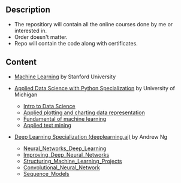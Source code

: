 ## Description

 - The repositiory will contain all the online courses done by me or interested in. 
 - Order doesn't matter.
 - Repo will contain the code along with certificates.

## Content

 - [Machine Learning](https://github.com/gupta24789/Machine-Learning-Courses/tree/main/Machine%20Learning%20by%20Stanford%20University) by Stanford University
 
 
 - [Applied Data Science with Python Specialization](https://github.com/gupta24789/Machine-Learning-Courses/tree/main/Applied%20Data%20Science%20with%20Python%20Specialization) by University of Michigan
   - [Intro to Data Science ](https://github.com/gupta24789/Machine-Learning-Courses/tree/main/Applied%20Data%20Science%20with%20Python%20Specialization/Course-1_intro_to_data%20science_in_python)
   - [Applied plotting and charting data representation](https://github.com/gupta24789/Machine-Learning-Courses/tree/main/Applied%20Data%20Science%20with%20Python%20Specialization/Course-2_Applied_Plotting_Charting_And_Data_Representation_in_Python)
   - [Fundamental of machine learning](https://github.com/gupta24789/Machine-Learning-Courses/tree/main/Applied%20Data%20Science%20with%20Python%20Specialization/Course-3_Fundamentals_of_Machine_Learning_in_Python)
   - [Applied text mining](https://github.com/gupta24789/Machine-Learning-Courses/tree/main/Applied%20Data%20Science%20with%20Python%20Specialization/Course-4_Applied_Text_Mining_in_%20Python)
   
   
 - [Deep Learning Specialization (deeplearning.ai)](https://github.com/gupta24789/Machine-Learning-Courses/tree/main/Deep%20Learning%20Specialization%20(deeplearning.ai)%20by%20AndrewNg) by Andrew Ng
     - [Neural_Networks_Deep_Learning](https://github.com/gupta24789/Machine-Learning-Courses/tree/main/Deep%20Learning%20Specialization%20(deeplearning.ai)%20by%20AndrewNg/Course-1_Neural_Networks_Deep_Learning(dl.ai))
     - [Improving_Deep_Neural_Networks](https://github.com/gupta24789/Machine-Learning-Courses/tree/main/Deep%20Learning%20Specialization%20(deeplearning.ai)%20by%20AndrewNg/Course-2_Improving_Deep_Neural_Networks(dl.ai))
     - [Structuring_Machine_Learning_Projects](https://github.com/gupta24789/Machine-Learning-Courses/tree/main/Deep%20Learning%20Specialization%20(deeplearning.ai)%20by%20AndrewNg/Course-3_Structuring_Machine_Learning_Projects(dl.ai))
     - [Convolutional_Neural_Network](https://github.com/gupta24789/Machine-Learning-Courses/tree/main/Deep%20Learning%20Specialization%20(deeplearning.ai)%20by%20AndrewNg/Course-4_Convolutional_Neural_Network(dl.ai))
     - [Sequence_Models](https://github.com/gupta24789/Machine-Learning-Courses/tree/main/Deep%20Learning%20Specialization%20(deeplearning.ai)%20by%20AndrewNg/Course-5_Sequence_Models(deeplearning.ai))
     



